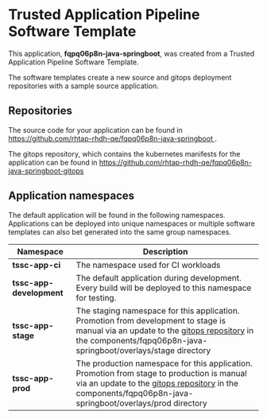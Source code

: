 # Trusted Application Pipeline Software Template

This application, **fqpq06p8n-java-springboot**, was created from a Trusted Application Pipeline Software Template.

The software templates create a new source and gitops deployment repositories with a sample source application. 

## Repositories

The source code for your application can be found in [https://github.com/rhtap-rhdh-qe/fqpq06p8n-java-springboot ](https://github.com/rhtap-rhdh-qe/fqpq06p8n-java-springboot ).
 
The gitops repository, which contains the kubernetes manifests for the application can be found in 
[https://github.com/rhtap-rhdh-qe/fqpq06p8n-java-springboot-gitops ](https://github.com/rhtap-rhdh-qe/fqpq06p8n-java-springboot-gitops ) 

## Application namespaces 

The default application will be found in the following namespaces. Applications can be deployed into unique namespaces or multiple software templates can also bet generated into the same group namespaces.  

|  Namespace   |  Description   |  
| -------- | -------- |
| **tssc-app-ci** | The namespace used for CI workloads |
| **tssc-app-development** | The default application during development. Every build will be deployed to this namespace for testing. |
| **tssc-app-stage** | The staging namespace for this application. Promotion from development to stage is manual via an update to the [gitops repository](https://github.com/rhtap-rhdh-qe/fqpq06p8n-java-springboot-gitops ) in the components/fqpq06p8n-java-springboot/overlays/stage directory |
| **tssc-app-prod** | The production namespace for this application. Promotion from stage to production is manual via an update to the [gitops repository](https://github.com/rhtap-rhdh-qe/fqpq06p8n-java-springboot-gitops ) in the components/fqpq06p8n-java-springboot/overlays/prod directory |